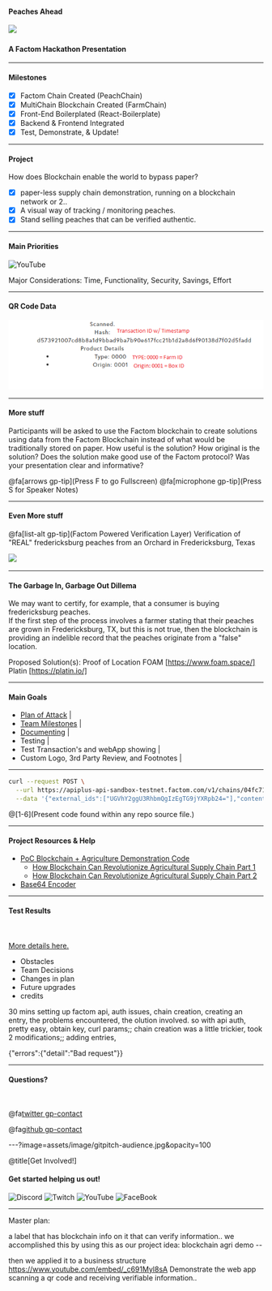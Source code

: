 #### Peaches Ahead 

<img src="https://image.ibb.co/dPnWL8/giphy.gif" style="background:none; border:none; box-shadow:none;">

#### A Factom Hackathon Presentation 

---

#### Milestones

- [X] Factom Chain Created (PeachChain)
- [X] MultiChain Blockchain Created (FarmChain)
- [X] Front-End Boilerplated (React-Boilerplate)
- [X] Backend & Frontend Integrated 
- [X] Test, Demonstrate, & Update! 

---

#### Project 

How does Blockchain enable the world to bypass paper?

- [X] paper-less supply chain demonstration, running on a blockchain network or 2..
- [X] A visual way of tracking / monitoring peaches.
- [X] Stand selling peaches that can be verified authentic. 

---

#### Main Priorities

![YouTube](https://www.youtube.com/embed/xeAvnRaK_js)

Major Considerations:
Time, Functionality, Security, Savings, Effort

---
#### QR Code Data

<img src="https://github.com/infopirate/PeachesAhead/blob/master/assets/image/w00t2.png?raw=true" style="background:none; border:none; box-shadow:none;">

---

#### More stuff

Participants will be asked to use the Factom blockchain to create solutions using data from the Factom Blockchain instead of what would be traditionally stored on paper.
How useful is the solution?
How original is the solution?
Does the solution make good use of the Factom protocol?
Was your presentation clear and informative?

@fa[arrows gp-tip](Press F to go Fullscreen)
@fa[microphone gp-tip](Press S for Speaker Notes)

---

#### Even More stuff

@fa[list-alt gp-tip](Factom Powered Verification Layer)
Verification of "REAL" fredericksburg peaches from an Orchard in Fredericksburg, Texas

<img src="http://www.texaspeaches.com/images/heading03.jpg" style="background:none; border:none; box-shadow:none;">

---

#### The Garbage In, Garbage Out Dillema

We may want to certify, for example, that a consumer is buying fredericksburg peaches. <br>
If the first step of the process involves a farmer stating that their peaches are grown in Fredericksburg, TX, but this is not true, then the blockchain is providing an indelible record that the peaches originate from a "false" location. 

Proposed Solution(s): Proof of Location
FOAM [https://www.foam.space/]
Platin [https://platin.io/]

---

#### Main Goals

- [Plan of Attack](https://hackernoon.com/building-your-own-bitcoin-satellite-node-6061d3c93e7) |
- [Team Milestones](https://medium.com/@notgrubles/building-your-own-bitcoin-satellite-node-part-2-software-installation-a94a0b85d089) |
- [Documenting](https://hackernoon.com/building-your-own-bitcoin-satellite-node-part-3-dish-alignment-1306b4c21326) |
- Testing |
- Test Transaction's and webApp showing |
- Custom Logo, 3rd Party Review, and Footnotes |

---

```bash
curl --request POST \
  --url https://apiplus-api-sandbox-testnet.factom.com/v1/chains/04fc7129d25d2d3068eea5c8a51413d2b42ebbb789229653401091a3915918f2/entries \
  --data '{"external_ids":["UGVhY2ggU3RhbmQgIzEgTG9jYXRpb24="],"content":"MzAuMzgzNTg2MywtOTguMDg1MDczNg==","callback_url":"null","callback_stages":"factom"}'

```

@[1-6](Present code found within any repo source file.)

---

#### Project Resources & Help

- [PoC Blockchain + Agriculture Demonstration Code](https://github.com/AravindNico/blockchain_agri_usecase)
  + [How Blockchain Can Revolutionize Agricultural Supply Chain Part 1](http://radiostud.io/blockchain-can-revolutionize-agricultural-supply-chain-part-1) 
  + [How Blockchain Can Revolutionize Agricultural Supply Chain Part 2](http://radiostud.io/blockchain-can-revolutionize-agricultural-supply-chain-part-2)
- [Base64 Encoder](https://www.base64encode.org/)

---

#### Test Results

<br>
<div class="left">
    <i class="fa fa-user-secret fa-5x" aria-hidden="true"> </i><br>
    <a href="https://gitpitch.com/pro-features" class="pro-link">
    More details here.</a>
</div>
<div class="right">
    <ul>
        <li>Obstacles</li>
        <li>Team Decisions</li>
        <li>Changes in plan</li>
        <li>Future upgrades</li>
        <li>credits</li>
    </ul>
</div>

30 mins setting up factom api, auth issues, chain creation, creating an entry, the problems encountered, the olution involved.
so with api auth, pretty easy, obtain key, curl params;;
chain creation was a little trickier, took 2 modifications;;
adding entries,


  
{"errors":{"detail":"Bad request"}}



---

#### Questions?

<br>

@fa[twitter gp-contact](@TeamPeachesAhead)

@fa[github gp-contact](TeamPeachesAhead)


---?image=assets/image/gitpitch-audience.jpg&opacity=100

@title[Get Involved!]

#### Get started helping us out!

![Discord](https://github.com/unibitlabs/vigilant-barnacle/blob/master/assets/image/discord.png?raw=true)
![Twitch](https://github.com/unibitlabs/vigilant-barnacle/blob/master/assets/image/twitch.png?raw=true)
![YouTube](https://github.com/unibitlabs/vigilant-barnacle/blob/master/assets/image/youtube.png?raw=true)
![FaceBook](https://github.com/unibitlabs/vigilant-barnacle/blob/master/assets/image/find-us-on-facebook.png?raw=true)

---

Master plan:

a label that has blockchain info on it that can verify information.. 
we accomplished this by using this as our project idea:
blockchain agri demo --

then we applied it to a business structure 
https://www.youtube.com/embed/_c691Myl8sA
Demonstrate the web app scanning a qr code and receiving verifiable information.. 
